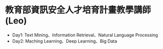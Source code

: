 # 教育部資訊安全人才培育計畫教學講師(Leo)
* Day1: Text Mining、Information Retrieval、Natural Language Processing
* Day2: Maching Learning、Deep Learning、Big Data
